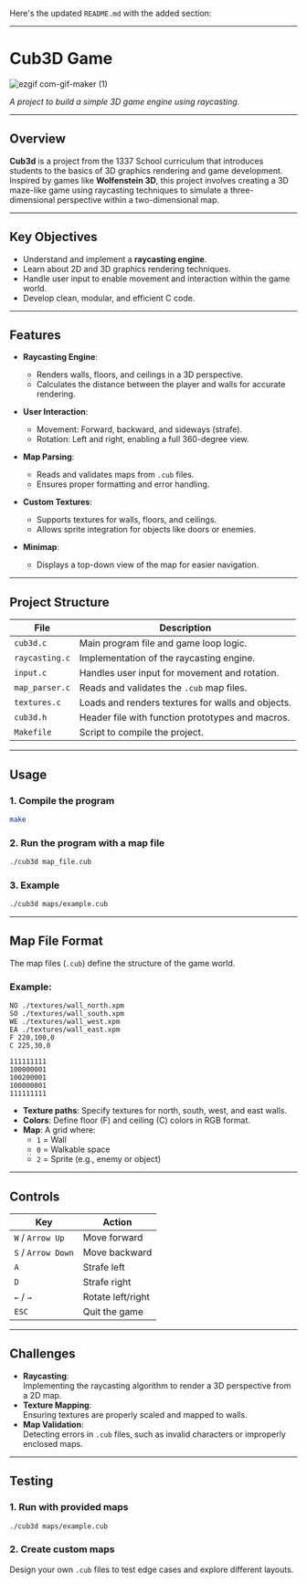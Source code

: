 Here's the updated `README.md` with the added section:  

---


# Cub3D Game  

![ezgif com-gif-maker (1)](ezgif.com-video-to-gif-converter.gif)  

*A project to build a simple 3D game engine using raycasting.*  

---

## Overview  

**Cub3d** is a project from the 1337 School curriculum that introduces students to the basics of 3D graphics rendering and game development. Inspired by games like **Wolfenstein 3D**, this project involves creating a 3D maze-like game using raycasting techniques to simulate a three-dimensional perspective within a two-dimensional map.  

---

## Key Objectives  

- Understand and implement a **raycasting engine**.  
- Learn about 2D and 3D graphics rendering techniques.  
- Handle user input to enable movement and interaction within the game world.  
- Develop clean, modular, and efficient C code.  

---

## Features  

- **Raycasting Engine**:  
  - Renders walls, floors, and ceilings in a 3D perspective.  
  - Calculates the distance between the player and walls for accurate rendering.  

- **User Interaction**:  
  - Movement: Forward, backward, and sideways (strafe).  
  - Rotation: Left and right, enabling a full 360-degree view.  

- **Map Parsing**:  
  - Reads and validates maps from `.cub` files.  
  - Ensures proper formatting and error handling.  

- **Custom Textures**:  
  - Supports textures for walls, floors, and ceilings.  
  - Allows sprite integration for objects like doors or enemies.  

- **Minimap**:  
  - Displays a top-down view of the map for easier navigation.  

---

## Project Structure  

| File                | Description                                      |  
|---------------------|--------------------------------------------------|  
| `cub3d.c`           | Main program file and game loop logic.           |  
| `raycasting.c`      | Implementation of the raycasting engine.         |  
| `input.c`           | Handles user input for movement and rotation.    |  
| `map_parser.c`      | Reads and validates the `.cub` map files.        |  
| `textures.c`        | Loads and renders textures for walls and objects.|  
| `cub3d.h`           | Header file with function prototypes and macros. |  
| `Makefile`          | Script to compile the project.                   |  

---

## Usage  

### 1. Compile the program  

```bash  
make  
```  

### 2. Run the program with a map file  

```bash  
./cub3d map_file.cub 
```  

### 3. Example  

```bash  
./cub3d maps/example.cub  
```  

---

## Map File Format  

The map files (`.cub`) define the structure of the game world.  

### Example:  

```plaintext  
NO ./textures/wall_north.xpm  
SO ./textures/wall_south.xpm  
WE ./textures/wall_west.xpm  
EA ./textures/wall_east.xpm  
F 220,100,0  
C 225,30,0  

111111111  
100000001  
100200001  
100000001  
111111111  
```  

- **Texture paths**: Specify textures for north, south, west, and east walls.  
- **Colors**: Define floor (F) and ceiling (C) colors in RGB format.  
- **Map**: A grid where:  
  - `1` = Wall  
  - `0` = Walkable space  
  - `2` = Sprite (e.g., enemy or object)  

---

## Controls  

| Key                  | Action                          |  
|----------------------|---------------------------------|  
| `W` / `Arrow Up`     | Move forward                   |  
| `S` / `Arrow Down`   | Move backward                  |  
| `A`                  | Strafe left                    |  
| `D`                  | Strafe right                   |  
| `←` / `→`            | Rotate left/right              |  
| `ESC`                | Quit the game                  |  

---

## Challenges  

- **Raycasting**:  
  Implementing the raycasting algorithm to render a 3D perspective from a 2D map.  
- **Texture Mapping**:  
  Ensuring textures are properly scaled and mapped to walls.  
- **Map Validation**:  
  Detecting errors in `.cub` files, such as invalid characters or improperly enclosed maps.  

---

## Testing  

### 1. Run with provided maps  

```bash  
./cub3d maps/example.cub  
```  

### 2. Create custom maps  

Design your own `.cub` files to test edge cases and explore different layouts.  
